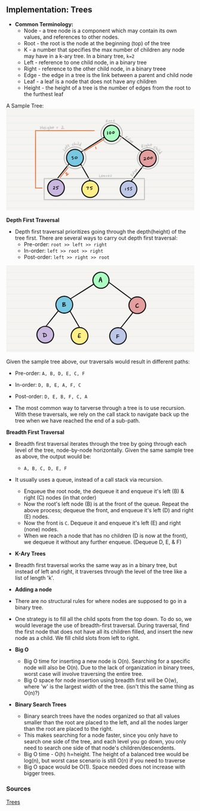 ## Implementation: Trees

- **Common Terminology:**
  - Node - a tree node is a component which may contain its own values, and references to other nodes.
  - Root - the root is the node at the beginning (top) of the tree
  - K - a number that specifies the max number of children any node may have in a k-ary tree. In a binary tree, `k=2`
  - Left - reference to one child node, in a binary tree
  - Right - reference to the other child node, in a binary treee
  - Edge - the edge in a tree is the link between a parent and child node
  - Leaf - a leaf is a node that does not have any children
  - Height - the height of a tree is the number of edges from the root to the furthest leaf

A Sample Tree:
![sample tree](/img/BinaryTree1.png)

**Depth First Traversal**
- Depth first traversal prioritizes going through the depth(height) of the tree first. There are several ways to carry out depth first traversal:
  - Pre-order: `root >> left >> right`
  - In-order: `left >> root >> right`
  - Post-order: `left >> right >> root`

![sample tree](/img/tree-example.png)

Given the sample tree above, our traversals would result in different paths:
- Pre-order: `A, B, D, E, C, F`
- In-order: `D, B, E, A, F, C`
- Post-order: `D, E, B, F, C, A`

- The most common way to tarverse through a tree is to use recursion. With these traversals, we rely on the call stack to navigate back up the tree when we have reached the end of a sub-path.

**Breadth First Traversal**

- Breadth first traversal iterates through the tree by going through each level of the tree, node-by-node horizontally. Given the same sample tree as above, the output would be:
  - `A, B, C, D, E, F`
- It usually uses a queue, instead of a call stack via recursion.
  - Enqueue the root node, the dequeue it and enqueue it's left (B) & right (C) nodes (in that order)
  - Now the root's left node (B) is at the front of the queue. Repeat the above process; dequeue the front, and enqueue it's left (D) and right (E) nodes.
  - Now the front is `C`. Dequeue it and enqueue it's left (E) and right (none) nodes.
  - When we reach a node that has no children (D is now at the front), we dequeue it without any further enqueue. (Dequeue D, E, & F)

- **K-Ary Trees**
 - Breadth first traversal works the same way as in a binary tree, but instead of left and right, it traverses through the level of the tree like a list of length 'k'.

 - **Adding a node**
  - There are no structural rules for where nodes are supposed to go in a binary tree.
  - One strategy is to fill all the child spots from the top down. To do so, we would leverage the use of breadth-first traversal. During traversal, find the first node that does not have all its children filled, and insert the new node as a child. We fill child slots from left to right.

- **Big O**
  - Big O time for inserting a new node is O(n). Searching for a specific node will also be O(n). Due to the lack of organization in binary trees, worst case will involve traversing the entire tree.
  - Big O space for node insertion using breadth first will be O(w), where 'w' is the largest width of the tree. (isn't this the same thing as O(n)?)

- **Binary Search Trees**
  - Binary search trees have the nodes organized so that all values smaller than the root are placed to the left, and all the nodes larger than the root are placed to the right.
  - This makes searching for a node faster, since you only have to search one side of the tree, and each level you go down, you only need to search one side of that node's children/descendents.
  - Big O time - O(h) h=height. The height of a balanced tree would be log(n), but worst case scenario is still O(n) if you need to traverse
  - Big O space would be O(1). Space needed does not increase with bigger trees.

### Sources

[Trees](https://codefellows.github.io/common_curriculum/data_structures_and_algorithms/Code_401/class-15/resources/Trees.html)<br>